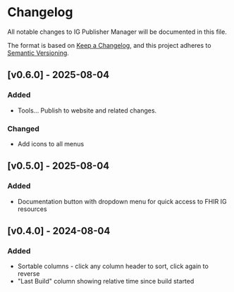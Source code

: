 # Changelog

All notable changes to IG Publisher Manager will be documented in this file.

The format is based on [Keep a Changelog](https://keepachangelog.com/en/1.0.0/),
and this project adheres to [Semantic Versioning](https://semver.org/spec/v2.0.0.html).

## [v0.6.0] - 2025-08-04
### Added
- Tools... Publish to website and related changes. 

### Changed
- Add icons to all menus

## [v0.5.0] - 2025-08-04
### Added
- Documentation button with dropdown menu for quick access to FHIR IG resources

## [v0.4.0] - 2024-08-04
### Added
- Sortable columns - click any column header to sort, click again to reverse
- "Last Build" column showing relative time since build started
